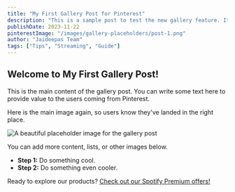 ```yaml
---
title: "My First Gallery Post for Pinterest"
description: "This is a sample post to test the new gallery feature. It's perfect for driving traffic from Pinterest."
publishDate: 2023-11-22
pinterestImage: "/images/gallery-placeholders/post-1.png"
author: "Jaideepas Team"
tags: ["Tips", "Streaming", "Guide"]
---
```


## Welcome to My First Gallery Post!

This is the main content of the gallery post. You can write some text here to provide value to the users coming from Pinterest.

Here is the main image again, so users know they've landed in the right place.

![A beautiful placeholder image for the gallery post](/images/gallery-placeholders/post-1.png)

You can add more content, lists, or other images below.

*   **Step 1:** Do something cool.
*   **Step 2:** Do something even cooler.

Ready to explore our products? [Check out our Spotify Premium offers!](/product/spotify-premium)